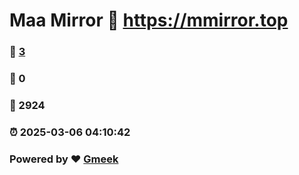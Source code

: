 # Maa Mirror :link: https://mmirror.top 
### :page_facing_up: [3](https://mmirror.top/tag.html) 
### :speech_balloon: 0 
### :hibiscus: 2924 
### :alarm_clock: 2025-03-06 04:10:42 
### Powered by :heart: [Gmeek](https://github.com/Meekdai/Gmeek)

